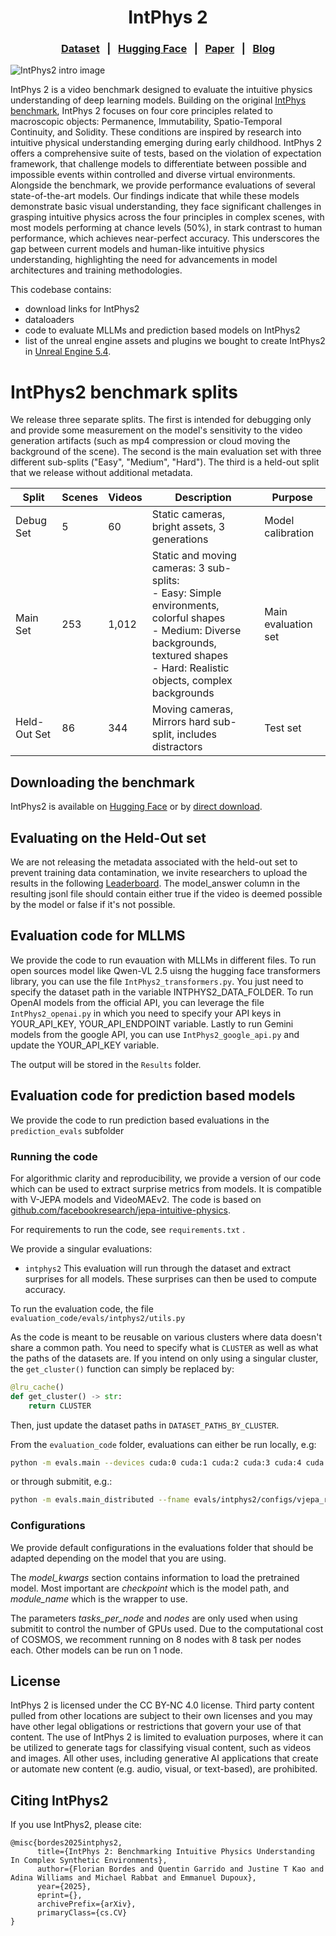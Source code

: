 
<h1 align="center">
IntPhys 2
</h1>
<h3 align="center">
<a href="https://dl.fbaipublicfiles.com/IntPhys2/IntPhys2.zip">Dataset</a> &nbsp; | &nbsp;
 <a href="https://huggingface.co/datasets/facebook/IntPhys2">Hugging Face</a> &nbsp; | &nbsp;
 <a href="https://ai.meta.com/research/publications/intphys-2-benchmarking-intuitive-physics-understanding-in-complex-synthetic-environments/">Paper</a> &nbsp; | &nbsp;
 <a href="https://ai.meta.com/blog/v-jepa-2-world-model-benchmarks">Blog</a>
</h3>

![IntPhys2 intro image](https://github.com/facebookresearch/IntPhys2/blob/main/IntPhys2_github.png "IntPhys2 benchmark")

IntPhys 2 is a video benchmark designed to evaluate the intuitive physics understanding of deep learning models. Building on the original [IntPhys benchmark](https://intphys.cognitive-ml.fr/), IntPhys 2 focuses on four core principles related to  macroscopic objects: Permanence, Immutability, Spatio-Temporal Continuity, and Solidity. These conditions are inspired by research into intuitive physical understanding emerging during early childhood. IntPhys 2 offers a comprehensive suite of tests, based on the violation of expectation framework, that challenge models to differentiate between possible and impossible events within controlled and diverse virtual environments. Alongside the benchmark, we provide performance evaluations of several state-of-the-art models. Our findings indicate that while these models demonstrate basic visual understanding, they face significant challenges in grasping intuitive physics across the four principles in complex scenes, with most models performing at chance levels (50\%), in stark contrast to human performance, which achieves near-perfect accuracy. This underscores the gap between current models and human-like intuitive physics understanding, highlighting the need for advancements in model architectures and training methodologies.

This codebase contains:

- download links for IntPhys2
- dataloaders
- code to evaluate MLLMs and prediction based models on IntPhys2
- list of the unreal engine assets and plugins we bought to create IntPhys2 in [Unreal Engine 5.4](https://www.unrealengine.com/en-US/blog/unreal-engine-5-4-is-now-available).
  
**IntPhys2 benchmark splits**
=====================================

We release three separate splits. The first is intended for debugging only and provide some measurement on the model's sensitivity to the video generation artifacts (such as mp4 compression or cloud moving the background of the scene). The second is the main evaluation set with three different sub-splits ("Easy", "Medium", "Hard"). The third is a held-out split that we release without additional metadata.

| Split        | Scenes | Videos | Description                                                                                   | Purpose              |
|--------------|--------|--------|-----------------------------------------------------------------------------------------------|----------------------|
| Debug Set    | 5      | 60     | Static cameras, bright assets, 3 generations                                                 | Model calibration   |
| Main Set     | 253    | 1,012  | Static and moving cameras: 3 sub-splits:<br>- Easy: Simple environments, colorful shapes<br>- Medium: Diverse backgrounds, textured shapes<br>- Hard: Realistic objects, complex backgrounds | Main evaluation set  |
| Held-Out Set | 86     | 344    | Moving cameras, Mirrors hard sub-split, includes distractors                                  | Test set        |


## Downloading the benchmark
IntPhys2 is available on [Hugging Face](https://huggingface.co/datasets/facebook/IntPhys2) or by [direct download](https://dl.fbaipublicfiles.com/IntPhys2/IntPhys2.zip
).

## Evaluating on the Held-Out set
We are not releasing the metadata associated with the held-out set to prevent training data contamination, we invite researchers to upload the results in the following [Leaderboard](https://huggingface.co/spaces/facebook/physical_reasoning_leaderboard). The model_answer column in the resulting jsonl file should contain either true if the video is deemed possible by the model or false if it's not possible. 

## Evaluation code for MLLMS
We provide the code to run evauation with MLLMs in different files. To run open sources model like Qwen-VL 2.5 uisng the hugging face transformers library, you can use the file `IntPhys2_transformers.py`. You just need to specify the dataset path in the variable INTPHYS2_DATA_FOLDER. To run OpenAI models from the official API, you can leverage the file `IntPhys2_openai.py` in which you need to specify your API keys in YOUR_API_KEY, YOUR_API_ENDPOINT variable. Lastly to run Gemini models from the google API, you can use `IntPhys2_google_api.py` and update the YOUR_API_KEY variable.

The output will be stored in the `Results` folder.

## Evaluation code for prediction based models

We provide the code to run prediction based evaluations in the `prediction_evals` subfolder

### Running the code

For algorithmic clarity and reproducibility, we provide a version of our code which can be used to extract surprise metrics from models. It is compatible with V-JEPA models and VideoMAEv2. The code is based on [github.com/facebookresearch/jepa-intuitive-physics](https://github.com/facebookresearch/jepa-intuitive-physics).

For requirements to run the code, see `requirements.txt` .

We provide a singular evaluations:
- `intphys2` This evaluation will run through the dataset and extract surprises for all models. These surprises can then be used to compute accuracy.

To run the evaluation code, the file `evaluation_code/evals/intphys2/utils.py` 

As the code is meant to be reusable on various clusters where data doesn't share a common path. You need to specify what is `CLUSTER` as well as what the paths of the datasets are.
If you intend on only using a singular cluster, the `get_cluster()` function can simply be replaced by:
```python
@lru_cache()
def get_cluster() -> str:
    return CLUSTER
```
Then, just update the dataset paths in `DATASET_PATHS_BY_CLUSTER`.

From the `evaluation_code` folder, evaluations can either be run locally, e.g:
```bash
python -m evals.main --devices cuda:0 cuda:1 cuda:2 cuda:3 cuda:4 cuda:5 --fname evals/intphys2/configs/vjepa_rope.yaml
```

or through submitit, e.g.:

```bash
python -m evals.main_distributed --fname evals/intphys2/configs/vjepa_rope.yaml --folder ./logs --partition PARTITION 
```

### Configurations

We provide default configurations in the evaluations folder that should be adapted depending on the model that you are using.

The *model_kwargs* section contains information to load the pretrained model. Most important are *checkpoint* which is the model path, and *module_name* which is the wrapper to use.

The parameters *tasks_per_node* and *nodes* are only used when using submitit to control the number of GPUs used. Due to the computational cost of COSMOS, we recomment running on 8 nodes with 8 task per nodes each. Other models can be run on 1 node.

## License

IntPhys 2 is licensed under the CC BY-NC 4.0 license.  Third party content pulled from other locations are subject to their own licenses and you may have other legal obligations or restrictions that govern your use of that content.
The use of IntPhys 2 is limited to evaluation purposes, where it can be utilized to generate tags for classifying visual content, such as videos and images. All other uses, including generative AI applications that create or automate new content (e.g. audio, visual, or text-based), are prohibited.

## Citing IntPhys2
If you use IntPhys2, please cite:
```
@misc{bordes2025intphys2,
      title={IntPhys 2: Benchmarking Intuitive Physics Understanding In Complex Synthetic Environments}, 
      author={Florian Bordes and Quentin Garrido and Justine T Kao and Adina Williams and Michael Rabbat and Emmanuel Dupoux},
      year={2025},
      eprint={},
      archivePrefix={arXiv},
      primaryClass={cs.CV}
}
```
